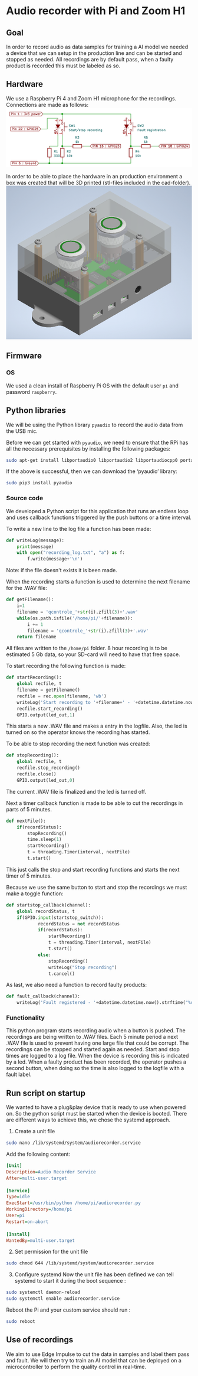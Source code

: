 # Audio recorder with Pi and Zoom H1

## Goal
In order to record audio as data samples for training a AI model we needed a device that we can setup in the production line and can be started and stopped as needed. All recordings are by default pass, when a faulty product is recorded this must be labeled as so.

## Hardware
We use a Raspberry Pi 4 and Zoom H1 microphone for the recordings.
Connections are made as follows:
![image](./images/schema.png)

In order to be able to place the hardware in an production environment a box was created that will be 3D printed (stl-files included in the cad-folder).
![image](./images/case.png)

## Firmware

### OS
We used a clean install of Raspberry Pi OS with the default user `pi` and password `raspberry`.

## Python libraries
We will be using the Python library `pyaudio` to record the audio data from the USB mic. 

Before we can get started with `pyaudio`, we need to ensure that the RPi has all the necessary prerequisites by installing the following packages:

```bash
sudo apt-get install libportaudio0 libportaudio2 libportaudiocpp0 portaudio19-dev
```

If the above is successful, then we can download the ‘pyaudio’ library:

```bash
sudo pip3 install pyaudio
```

### Source code 

We developed a Python script for this application that runs an endless loop and uses callback functions triggered by the push buttons or a time interval.

To write a new line to the log file a function has been made:
```python
def writeLog(message):
    print(message)
    with open("recording_log.txt", "a") as f:
        f.write(message+'\n')
```
Note: if the file doesn't exists it is been made.

When the recording starts a function is used to determine the next filename for the .WAV file:

```python
def getFilename():
    i=1
    filename = 'qcontrole_'+str(i).zfill(3)+'.wav'
    while(os.path.isfile('/home/pi/'+filename)):
        i += 1
        filename = 'qcontrole_'+str(i).zfill(3)+'.wav'        
    return filename
```
All files are written to the `/home/pi` folder. 8 hour recording is to be estimated 5 Gb data, so your SD-card will need to have that free space.

To start recording the following function is made:
```python
def startRecording():
    global recfile, t
    filename = getFilename()
    recfile = rec.open(filename, 'wb')
    writeLog('Start recording to '+filename+' - '+datetime.datetime.now().strftime("%d/%m/%Y %H:%M:%S"))
    recfile.start_recording()
    GPIO.output(led_out,1)
```
This starts a new .WAV file and makes a entry in the logfile. Also, the led is turned on so the operator knows the recording has started.

To be able to stop recording the next function was created:
```python
def stopRecording():
    global recfile, t
    recfile.stop_recording()
    recfile.close()
    GPIO.output(led_out,0)
```
The current .WAV file is finalized and the led is turned off.

Next a timer callback function is made to be able to cut the recordings in parts of 5 minutes.

```python
def nextFile():
    if(recordStatus):
        stopRecording()
        time.sleep(1)
        startRecording()
        t = threading.Timer(interval, nextFile)
        t.start()
```
This just calls the stop and start recording functions and starts the next timer of 5 minutes.

Because we use the same button to start and stop the recordings we must make a toggle function:
```python
def startstop_callback(channel):
    global recordStatus, t
    if(GPIO.input(startstop_switch)):
            recordStatus = not recordStatus
            if(recordStatus):
                startRecording()
                t = threading.Timer(interval, nextFile)
                t.start()
            else:
                stopRecording()
                writeLog("Stop recording")
                t.cancel()
```

As last, we also need a function to record faulty products:

```python
def fault_callback(channel):
    writeLog('Fault registered - '+datetime.datetime.now().strftime("%d/%m/%Y %H:%M:%S"))
```
### Functionality
This python program starts recording audio when a button is pushed.
The recordings are being written to .WAV files. Each 5 minute period a next .WAV file is used to prevent having one large file that could be corrupt.
The recordings can be stopped and started again as needed.
Start and stop times are logged to a log file.
When the device is recording this is indicated by a led.
When a faulty product has been recorded, the operator pushes a second button, when doing so the time is also logged to the logfile with a fault label.

## Run script on startup

We wanted to have a plug&play device that is ready to use when powered on. So the python script must be started when the device is booted. There are different ways to achieve this, we chose the systemd approach.

1. Create a unit file

```bash
sudo nano /lib/systemd/system/audiorecorder.service
```

Add the following content:

```ini
[Unit]
Description=Audio Recorder Service
After=multi-user.target

[Service]
Type=idle
ExecStart=/usr/bin/python /home/pi/audiorecorder.py
WorkingDirectory=/home/pi
User=pi
Restart=on-abort

[Install]
WantedBy=multi-user.target
```
2. Set permission  for the unit file

```bash
sudo chmod 644 /lib/systemd/system/audiorecorder.service
```

3. Configure systemd
Now the unit file has been defined we can tell systemd to start it during the boot sequence :

```bash
sudo systemctl daemon-reload
sudo systemctl enable audiorecorder.service
```

Reboot the Pi and your custom service should run :

```bash
sudo reboot
```

## Use of recordings
We aim to use Edge Impulse to cut the data in samples and label them pass and fault. We will then try to train an AI model that can be deployed on a microcontroller to perform the quality control in real-time.
